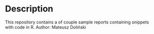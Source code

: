 # Description
This repository contains a of couple sample reports containing snippets with code in R. 
Author: Mateusz Doliński
